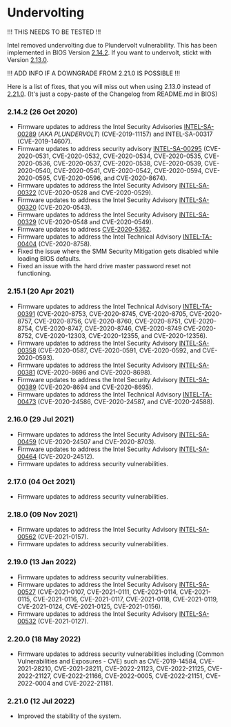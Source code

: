 # Undervolting

!!! THIS NEEDS TO BE TESTED !!!

Intel removed undervolting due to Plundervolt vulnerability.
This has been implemented in BIOS Version [2.14.2](bios2142).
If you want to undervolt, stickt with Version [2.13.0](bios213).

!!! ADD INFO IF A DOWNGRADE FROM 2.21.0 IS POSSIBLE !!!

Here is a list of fixes, that you will miss out when using 2.13.0 instead of [2.21.0](bios2210).
(It's just a copy-paste of the Changelog from README.md in BIOS)

[bios213]: https://www.dell.com/support/home/us/en/04/drivers/driversdetails?driverid=c9j4k
[bios2142]: https://www.dell.com/support/home/en-nz/drivers/driversdetails?driverid=0cy6w
[bios2210]: https://www.dell.com/support/home/en-nz/drivers/driversdetails?driverid=xkrg8

### 2.14.2 (26 Oct 2020)

* Firmware updates to address the Intel Security Advisories [INTEL-SA-00289][intel289] (*AKA PLUNDERVOLT*) (CVE-2019-11157) and INTEL-SA-00317 (CVE-2019-14607).
* Firmware updates to address security advisory [INTEL-SA-00295][intel295] (CVE-2020-0531, CVE-2020-0532, CVE-2020-0534, CVE-2020-0535, CVE-2020-0536, CVE-2020-0537, CVE-2020-0538, CVE-2020-0539, CVE-2020-0540, CVE-2020-0541, CVE-2020-0542, CVE-2020-0594, CVE-2020-0595, CVE-2020-0596, and CVE-2020-8674).
* Firmware updates to address the Intel Security Advisory [INTEL-SA-00322][intel322] (CVE-2020-0528 and CVE-2020-0529).
* Firmware updates to address the Intel Security Advisory [INTEL-SA-00320][intel320] (CVE-2020-0543).
* Firmware updates to address the Intel Security Advisory [INTEL-SA-00329][intel329] (CVE-2020-0548 and CVE-2020-0549).
* Firmware updates to address [CVE-2020-5362](https://cve.mitre.org/cgi-bin/cvename.cgi?name=CVE-2020-5362).
* Firmware updates to address the Intel Technical Advisory [INTEL-TA-00404][intel404] (CVE-2020-8758).
* Fixed the issue where the SMM Security Mitigation gets disabled while loading BIOS defaults.
* Fixed an issue with the hard drive master password reset not functioning.



### 2.15.1 (20 Apr 2021)

* Firmware updates to address the Intel Technical Advisory [INTEL-TA-00391][intel391] (CVE-2020-8753, CVE-2020-8745, CVE-2020-8705, CVE-2020-8757, CVE-2020-8756, CVE-2020-8760, CVE-2020-8751, CVE-2020-8754, CVE-2020-8747, CVE-2020-8746, CVE-2020-8749 CVE-2020-8752, CVE-2020-12303, CVE-2020-12355, and CVE-2020-12356).
* Firmware updates to address the Intel Security Advisory [INTEL-SA-00358][intel358] (CVE-2020-0587, CVE-2020-0591, CVE-2020-0592, and CVE-2020-0593).
* Firmware updates to address the Intel Security Advisory [INTEL-SA-00381][intel381] (CVE-2020-8696 and CVE-2020-8698).
* Firmware updates to address the Intel Security Advisory [INTEL-SA-00389][intel389] (CVE-2020-8694 and CVE-2020-8695).
* Firmware updates to address the Intel Technical Advisory [INTEL-TA-00473][intel473] (CVE-2020-24586, CVE-2020-24587, and CVE-2020-24588).

### 2.16.0 (29 Jul 2021)

* Firmware updates to address the Intel Security Advisory [INTEL-SA-00459][intel459] (CVE-2020-24507 and CVE-2020-8703).
* Firmware updates to address the Intel Security Advisory [INTEL-SA-00464][intel464] (CVE-2020-24512).
* Firmware updates to address security vulnerabilities.

### 2.17.0 (04 Oct 2021)

* Firmware updates to address security vulnerabilities.

### 2.18.0 (09 Nov 2021)

* Firmware updates to address the Intel Security Advisory [INTEL-SA-00562][intel562] (CVE-2021-0157).
* Firmware updates to address security vulnerabilities.

### 2.19.0 (13 Jan 2022)

* Firmware updates to address security vulnerabilities.
* Firmware updates to address the Intel Security Advisory [INTEL-SA-00527][intel527] (CVE-2021-0107, CVE-2021-0111, CVE-2021-0114, CVE-2021-0115, CVE-2021-0116, CVE-2021-0117, CVE-2021-0118, CVE-2021-0119, CVE-2021-0124, CVE-2021-0125, CVE-2021-0156).
* Firmware updates to address the Intel Security Advisory [INTEL-SA-00532][intel532] (CVE-2021-0127).

### 2.20.0 (18 May 2022)

* Firmware updates to address security vulnerabilities including (Common Vulnerabilities and Exposures - CVE) such as CVE-2019-14584, CVE-2021-28210, CVE-2021-28211, CVE-2022-21123, CVE-2022-21125, CVE-2022-21127, CVE-2022-21166, CVE-2022-0005, CVE-2022-21151, CVE-2022-0004 and CVE-2022-21181.

### 2.21.0 (12 Jul 2022)

* Improved the stability of the system.


[intel289]:https://www.intel.com/content/www/us/en/security-center/advisory/INTEL-SA-00289.html
[intel295]:https://www.intel.com/content/www/us/en/security-center/advisory/INTEL-SA-00295.html
[intel322]:https://www.intel.com/content/www/us/en/security-center/advisory/INTEL-SA-00322.html
[intel320]:https://www.intel.com/content/www/us/en/security-center/advisory/INTEL-SA-00320.html
[intel329]:https://www.intel.com/content/www/us/en/security-center/advisory/INTEL-SA-00329.html
[intel404]:https://www.intel.com/content/www/us/en/security-center/advisory/INTEL-SA-00404.html

[intel391]:https://www.intel.com/content/www/us/en/security-center/advisory/INTEL-SA-00404.html
[intel358]:https://www.intel.com/content/www/us/en/security-center/advisory/INTEL-SA-00404.html
[intel381]:https://www.intel.com/content/www/us/en/security-center/advisory/INTEL-SA-00404.html
[intel381]:https://www.intel.com/content/www/us/en/security-center/advisory/INTEL-SA-00404.html
[intel389]:https://www.intel.com/content/www/us/en/security-center/advisory/INTEL-SA-00404.html
[intel473]:https://www.intel.com/content/www/us/en/security-center/advisory/INTEL-SA-00404.html

[intel459]:https://www.intel.com/content/www/us/en/security-center/advisory/INTEL-SA-00404.html
[intel464]:https://www.intel.com/content/www/us/en/security-center/advisory/INTEL-SA-00404.html
[intel562]:https://www.intel.com/content/www/us/en/security-center/advisory/INTEL-SA-00404.html
[intel527]:https://www.intel.com/content/www/us/en/security-center/advisory/INTEL-SA-00404.html
[intel532]:https://www.intel.com/content/www/us/en/security-center/advisory/INTEL-SA-00404.html
